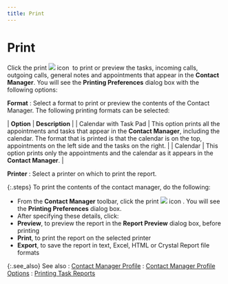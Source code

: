 ```yaml
---
title: Print
---
```


# Print


Click the print ![]({{site.cm_baseurl}}/img/cm_printer_icon.gif) icon  to  print or preview the tasks, incoming calls, outgoing calls, general notes  and appointments that appear in the **Contact 
 Manager**. You will see the **Printing 
 Preferences** dialog box with the following options:


**Format**
: Select a format to print or preview the contents  of the Contact Manager. The following printing formats can be selected:

| **Option** | **Description** |
| Calendar with Task Pad | This option prints all the appointments and tasks that  appear in the **Contact Manager**,  including the calendar. The format that is printed is that the calendar  is on the top, appointments on the left side and the tasks on the right. |
| Calendar | This option prints only the appointments and the calendar  as it appears in the **Contact Manager**. |


**Printer**
: Select a printer on which to print the report.


{:.steps}
To print the contents of the contact manager,  do the following:

- From the **Contact Manager** toolbar, click the print  ![]({{site.cm_baseurl}}/img/cm_printer_icon.gif) icon . You will see the **Printing 
 Preferences** dialog box.
- After specifying  these details, click:
- **Preview**,  to preview the report in the **Report Preview**  dialog box, before printing
- **Print**,  to print the report on the selected printer
- **Export**,  to save the report in text, Excel, HTML or Crystal Report file formats



{:.see_also}
See also
: [Contact  Manager Profile]({{site.cm_baseurl}}/view-tasks-appointments/calendar-view-profile/contact_manager_profile_steps.html)
: [Contact  Manager Profile Options]({{site.cm_baseurl}}/view-tasks-appointments/calendar-view-profile-options/contact_manager_profile_options.html)
: [Printing Task  Reports]({{site.cm_baseurl}}/view-tasks-appointments/printing_task_reports.html)

